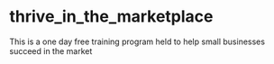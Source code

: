 # thrive_in_the_marketplace
This is a one day free training program held to help small businesses succeed in the market 
